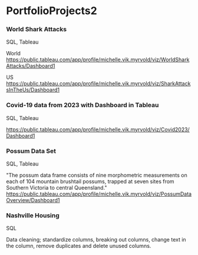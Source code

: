 # PortfolioProjects2

### World Shark Attacks
SQL, Tableau

World 
https://public.tableau.com/app/profile/michelle.vik.myrvold/viz/WorldSharkAttacks/Dashboard1

US
https://public.tableau.com/app/profile/michelle.vik.myrvold/viz/SharkAttacksInTheUs/Dashboard1


### Covid-19 data from 2023 with Dashboard in Tableau
SQL, Tableau

https://public.tableau.com/app/profile/michelle.vik.myrvold/viz/Covid2023/Dashboard1 


### Possum Data Set
SQL, Tableau

"The possum data frame consists of nine morphometric measurements on each of 104 mountain brushtail possums, trapped at seven sites from Southern Victoria to central Queensland."
https://public.tableau.com/app/profile/michelle.vik.myrvold/viz/PossumDataOverview/Dashboard1


### Nashville Housing 
SQL

Data cleaning; standardize columns, breaking out columns, change text in the column, remove duplicates and delete unused columns. 
